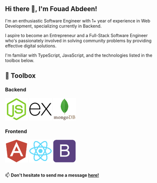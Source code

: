 ## Hi there 👋, I'm Fouad Abdeen!

I'm an enthusiastic Software Engineer with 1+ year of experience in Web Development, specializing currently in Backend.

I aspire to become an Entrepreneur and a Full-Stack Software Engineer who's passionately involved in solving community problems by providing effective digital solutions.

I'm familiar with TypeScript, JavaScript, and the technologies listed in the toolbox below.

## 🧰 Toolbox

### Backend

<img src = "https://github.com/devicons/devicon/blob/master/icons/nodejs/nodejs-plain.svg" alt = "Node.js" height = 75 weight = 75> <img src = "https://github.com/devicons/devicon/blob/master/icons/express/express-original.svg" alt = "Express.js" height = 75 weight = 75> <img src = "https://github.com/devicons/devicon/blob/master/icons/mongodb/mongodb-original-wordmark.svg" alt = "MongoDB" height = 75 weight = 75>

### Frontend

<img src = "https://github.com/devicons/devicon/blob/master/icons/angularjs/angularjs-plain.svg" alt = "Angular" height = 75 weight = 75> <img src = "https://github.com/devicons/devicon/blob/master/icons/react/react-original.svg" alt = "React" height = 75 weight = 75> <img src = "https://github.com/devicons/devicon/blob/master/icons/bootstrap/bootstrap-plain.svg" alt = "Bootstrap" height = 75 weight = 75>

##

📫 **Don't hesitate to send me a message [here!](https://fouad-abdeen.web.app/)**
